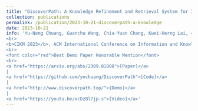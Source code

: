 ```yaml
---
title: "DiscoverPath: A Knowledge Refinement and Retrieval System for Interdisciplinarity on Biomedical Research"
collection: publications
permalink: /publication/2023-10-21-discoverpath-a-knowledge
date: 2023-10-21
info: 'Yu-Neng Chuang, Guanchu Wang, Chia-Yuan Chang, Kwei-Herng Lai, <b>Daochen Zha</b>, Ruixiang Tang, Fan Yang, Alfredo Costilla Reyes, Kaixiong Zhou, Xiaoqian Jiang and Xia Hu
<br>
<b>CIKM 2023</b>, ACM International Conference on Information and Knowledge Management, demo track
<br>
<font color="red">Best Demo Paper Honorable Mention</font>
<br>
<a href="https://arxiv.org/abs/2309.01808">[Paper]</a>
|
<a href="https://github.com/ynchuang/DiscoverPath">[Code]</a>
|
<a href="http://www.discoverpath.top/">[Demo]</a>
|
<a href="https://youtu.be/xcDzBl7jp-s">[Video]</a>'
---
```

